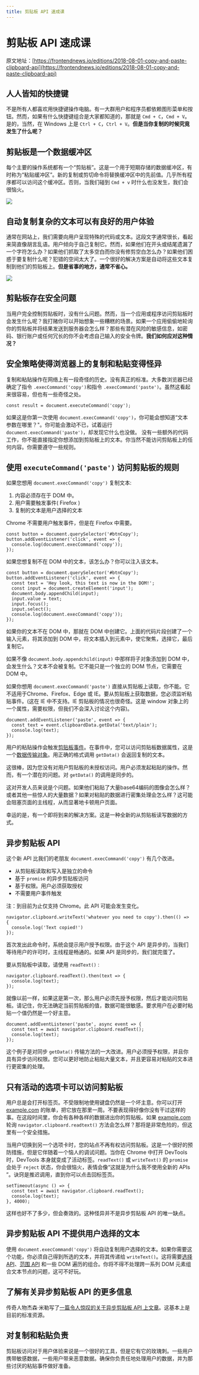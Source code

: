 ```yaml
---
title: 剪贴板 API 速成课
---
```


# 剪贴板 API 速成课

原文地址：[https://frontendnews.io/editions/2018-08-01-copy-and-paste-clipboard-api](https://frontendnews.io/editions/2018-08-01-copy-and-paste-clipboard-api)

## 人人皆知的快捷键

不是所有人都喜欢用快捷键操作电脑。有一大群用户和程序员都依赖图形菜单和按钮。然而，如果有什么快捷键组合是大家都知道的，那就是 `Cmd + C`，`Cmd + V`。是的，当然，在 Windows 上是 `Ctrl + C`，`Ctrl + V`。**但是当你复制的时候究竟发生了什么呢？**

## 剪贴板是一个数据缓冲区

每个主要的操作系统都有一个“剪贴板”。这是一个用于短期存储的数据缓冲区，有时称为“粘贴缓冲区”。新的复制或剪切命令将替换缓冲区中的先前值。几乎所有程序都可以访问这个缓冲区。否则，当我们碰到 `Cmd + v` 时什么也没发生，我们会很恼火。

![](Untitled-918261ad-ca4f-4600-9b96-6b1065c0666f.png)

## 自动复制复杂的文本可以有良好的用户体验

通常在网站上，我们需要向用户呈现特殊的代码或文本。这段文字通常很长，看起来简直像胡言乱语。用户倾向于自己复制它。然而，如果他们在开头或结尾遗漏了一个字符怎么办？如果他们抓取了太多空白而你没有修剪空白怎么办？如果他们困惑于要复制什么呢？犯错的空间太大了。一个很好的解决方案是自动将这些文本复制到他们的剪贴板上。**但是省事的地方，通常不省心。**

![](Untitled-0750c133-30bd-4f98-a570-65880ba01a25.png)

## 剪贴板存在安全问题

当用户完全控制剪贴板时，没有什么问题。然而，当一个应用或程序访问剪贴板时会发生什么呢？我打赌你可以开始想象一些糟糕的场景。如果一个应用偷偷地轮询你的剪贴板并将结果发送到服务器会怎么样？那些有潜在风险的敏感信息，如密码、银行账户或任何冗长的你不会考虑自己输入的安全令牌。**我们如何应对这种情况？**

## 安全策略使得浏览器上的复制和粘贴变得怪异

复制和粘贴操作在网络上有一段奇怪的历史。没有真正的标准。大多数浏览器已经确定了指令 `.execCommand('copy')`和指令 `.execCommand('paste')`。虽然这看起来很容易，但也有一些奇怪之处。

    const result = document.executeCommand('copy');

如果这是你第一次使用 `document.execCommand('copy')`，你可能会想知道“文本参数在哪里？"。你可能会激动不已，试着运行 `document.execCommand('paste')`，却发现它什么也没做。 没有一些额外的代码工作，你不能直接指定你想添加到剪贴板上的文本。你当然不能访问剪贴板上的任何内容。你需要遵守一些规则。

## 使用  `executeCommand('paste')` 访问剪贴板的规则

如果您想用 `document.execCommand('copy')`  复制文本: 

1. 内容必须存在于 DOM 中。
2. 用户需要触发事件( Firefox )
3. 复制的文本是用户选择的文本

Chrome 不需要用户触发事件，但是在 Firefox 中需要。

    const button = document.querySelector('#btnCopy');
    button.addEventListener('click', event => {
      console.log(document.execCommand('copy'));
    });

如果您想复制不在 DOM 中的文本，该怎么办？你可以注入该文本。

    const button = document.querySelector('#btnCopy');
    button.addEventListener('click', event => {
      const text = 'Hey look, this text is now in the DOM!';
      const input = document.createElement('input');
      document.body.appendChild(input);
      input.value = text;
      input.focus();
      input.select();
      console.log(document.execCommand('copy'));
    });

如果你的文本不在 DOM 中，那就在 DOM 中创建它。上面的代码片段创建了一个输入元素，将其添加到 DOM 中，将文本插入到元素中，使它聚焦，选择它，最后复制它。

如果不像 `document.body.appendchild(input)`  中那样将子对象添加到 DOM 中，会发生什么？文本不会被复制。它不能只是一个独立的 DOM 节点，它需要在 DOM 中。

如果你想用 `document.execCommand('paste')`  直接从剪贴板上读取，你不能。它不适用于Chrome、Firefox、Edge 或 IE。要从剪贴板上获取数据，您必须监听粘贴事件。(这在 IE 中不支持。IE 剪贴板的情况也很奇怪。这是 window 对象上的一个属性，需要权限，但我们不会深入讨论这个内容)。

    document.addEventListener('paste', event => {
      const text = event.clipboardData.getData('text/plain');
      console.log(text);
    });

用户的粘贴操作会触发[剪贴板事件](https://www.w3.org/TR/clipboard-apis/#clipboardeventinit-clipboarddata)。在事件中，您可以访问剪贴板数据属性，这是一个[数据传输对象](https://html.spec.whatwg.org/multipage/dnd.html#datatransfer)。用正确的格式调用 `getData()` 会返回复制的文本。

这很棒，因为您没有对用户剪贴板的未授权访问。用户必须发起粘贴的操作。然而，有一个潜在的问题。对 `getData()` 的调用是同步的。

这对开发人员来说是个问题。如果他们粘贴了大量base64编码的图像会怎么样？或者其他一些惊人的大量数据？如果对粘贴的数据进行密集处理会怎么样？这可能会阻塞页面的主线程，从而显著地卡顿用户页面。

幸运的是，有一个即将到来的解决方案。这是一种全新的从剪贴板读写数据的方式。

## 异步剪贴板 API

这个新 API 比我们的老朋友 `document.execCommand('copy')` 有几个改进。

- 从剪贴板读取和写入是独立的命令
- 基于 `promise` 的异步剪贴板访问
- 基于权限。用户必须获取授权
- 不需要用户事件触发

注：到目前为止仅支持 Chrome。此 API 可能会发生变化。

    navigator.clipboard.writeText('whatever you need to copy').then(() => {
      console.log('Text copied!')           
    });

首次发出此命令时，系统会提示用户授予权限。由于这个 API 是异步的，当我们等待用户的许可时，主线程是畅通的。如果 API 是同步的，我们就完蛋了。

要从剪贴板中读取，请使用 `readText()` :

    navigator.clipboard.readText().then(text => {
      console.log(text);     
    });

就像以前一样，如果这是第一次，那么用户必须先授予权限，然后才能访问剪贴板。请记住，你无法确定当前剪贴板的值，数据可能很敏感。要求用户在必要时粘贴一个值仍然是一个好主意。

    document.addEventListener('paste', async event => {
      const text = await navigator.clipboard.readText();
      console.log(text);
    });

这个例子是对同步 `getData()` 传输方法的一大改进。用户必须授予权限，并且你具有异步访问权限。您可以更好地防止粘贴大量文本，并且更容易对粘贴的文本进行更密集的处理。

## 只有活动的选项卡可以访问剪贴板

用户总是会打开标签页。不受限制地使用键盘仍然是一个坏主意。你可以打开 [example.com](http://example.com) 的账单，把它放在那里一周。不要表现得好像你没有干过这样的事。在这段时间里，你会有各种各样的数据进出你的剪贴板。如果 [example.com](http://example.com) 轮询 `navigator.clipboard.readtext()` 方法会怎么样？那将是非常危险的，但这里有一个安全措施。

当用户切换到另一个选项卡时，您的站点不再有权访问剪贴板。这是一个很好的预防措施，但是它伴随着一个恼人的调试问题。当你在 Chrome 中打开 DevTools 时，DevTools 本身就变成了活动标签。`readText()` 或 `writeText()` 的 `promise` 会处于 `reject` 状态，你会很恼火，表情会像“这就是为什么我不使用全新的 APIs ”。诀窍是推迟调用，直到你可以点击回标签页。

    setTimeout(async () => {
      const text = await navigator.clipboard.readText();
      console.log(text);
    }, 4000);

这样也好不了多少，但会奏效的。这种怪异并不是异步剪贴板 API 的唯一缺点。

## 异步剪贴板 API 不提供用户选择的文本

使用 `document.execCommand('copy')` 将自动复制用户选择的文本。如果你需要这个功能，你必须自己得到所选的文本，并将其传递给 `writeText()`。这将需要[选择 API](https://developer.mozilla.org/en-US/docs/Web/API/Selection)、[范围 API](https://developer.mozilla.org/en-US/docs/Web/API/Range) 和一些 DOM 遍历的组合。你将不得不处理跨一系列 DOM 元素组合文本节点的问题，这可不好玩。

## 了解有关异步剪贴板 API 的更多信息

传奇人物杰森·米勒写了[一篇令人惊叹的关于异步剪贴板 API 上文章](https://developers.google.com/web/updates/2018/03/clipboardapi)。这基本上是目前的标准资源。

## 对复制和粘贴负责

剪贴板访问对于用户体验来说是一个很好的工具，但是它有它的玫瑰刺。一些用户携带敏感数据，一些用户带来恶意数据。确保你负责任地处理用户的数据，并为那些讨厌的粘贴事件做好准备。